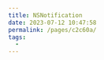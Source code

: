 ```yaml
---
title: NSNotification
date: 2023-07-12 10:47:58
permalink: /pages/c2c60a/
tags:
  - 
---
```

<iframe sandbox scrolling="no" frameborder="0"     
width="890px"   
height="6825px"
:src="$withBase('/images/iOSHtml/4.NSNotification.html')" > </iframe> 
<div>The content of mind map is Created by <a href="https://xmind.cn" target="_blank" title="edrawsoft">XMind</a> && <a href="https://www.edrawsoft.com/" target="_blank" title="edrawsoft">MindMaster</a> software</div>
